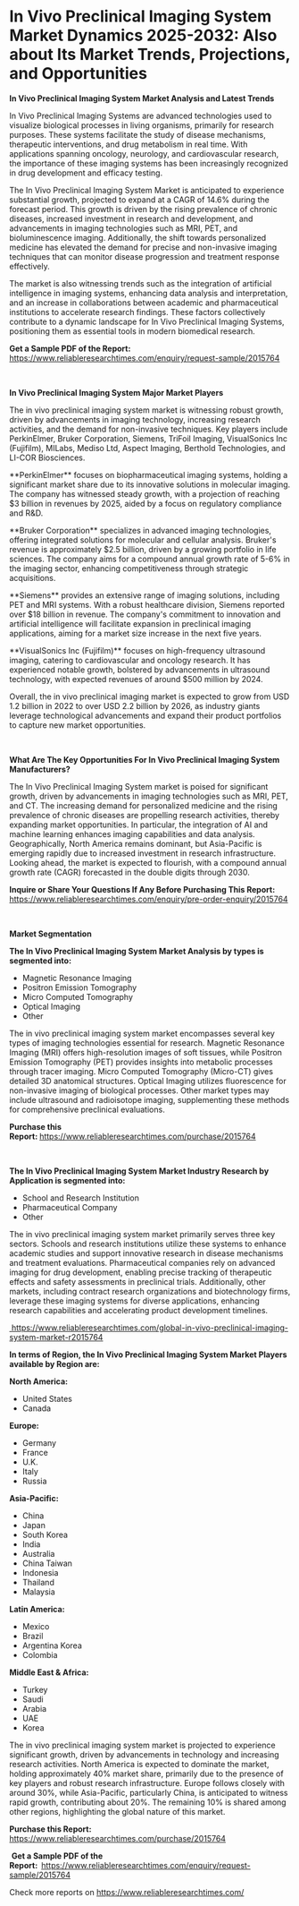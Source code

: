 <p><h1>In Vivo Preclinical Imaging System Market Dynamics 2025-2032: Also about Its Market Trends, Projections, and Opportunities</h1></p><p><strong>In Vivo Preclinical Imaging System Market Analysis and Latest Trends</strong></p>
<p><p>In Vivo Preclinical Imaging Systems are advanced technologies used to visualize biological processes in living organisms, primarily for research purposes. These systems facilitate the study of disease mechanisms, therapeutic interventions, and drug metabolism in real time. With applications spanning oncology, neurology, and cardiovascular research, the importance of these imaging systems has been increasingly recognized in drug development and efficacy testing.</p><p>The In Vivo Preclinical Imaging System Market is anticipated to experience substantial growth, projected to expand at a CAGR of 14.6% during the forecast period. This growth is driven by the rising prevalence of chronic diseases, increased investment in research and development, and advancements in imaging technologies such as MRI, PET, and bioluminescence imaging. Additionally, the shift towards personalized medicine has elevated the demand for precise and non-invasive imaging techniques that can monitor disease progression and treatment response effectively.</p><p>The market is also witnessing trends such as the integration of artificial intelligence in imaging systems, enhancing data analysis and interpretation, and an increase in collaborations between academic and pharmaceutical institutions to accelerate research findings. These factors collectively contribute to a dynamic landscape for In Vivo Preclinical Imaging Systems, positioning them as essential tools in modern biomedical research.</p></p>
<p><strong>Get a Sample PDF of the Report:&nbsp;</strong> <a href="https://www.reliableresearchtimes.com/enquiry/request-sample/2015764?utm_campaign=2264&utm_medium=2&utm_source=Github&utm_content=ia&utm_term=29032025&utm_id=in-vivo-preclinical-imaging-system">https://www.reliableresearchtimes.com/enquiry/request-sample/2015764</a></p>
<p>&nbsp;</p>
<p><strong>In Vivo Preclinical Imaging System Major Market Players</strong></p>
<p><p>The in vivo preclinical imaging system market is witnessing robust growth, driven by advancements in imaging technology, increasing research activities, and the demand for non-invasive techniques. Key players include PerkinElmer, Bruker Corporation, Siemens, TriFoil Imaging, VisualSonics Inc (Fujifilm), MILabs, Mediso Ltd, Aspect Imaging, Berthold Technologies, and LI-COR Biosciences.</p><p>**PerkinElmer** focuses on biopharmaceutical imaging systems, holding a significant market share due to its innovative solutions in molecular imaging. The company has witnessed steady growth, with a projection of reaching $3 billion in revenues by 2025, aided by a focus on regulatory compliance and R&D.</p><p>**Bruker Corporation** specializes in advanced imaging technologies, offering integrated solutions for molecular and cellular analysis. Bruker's revenue is approximately $2.5 billion, driven by a growing portfolio in life sciences. The company aims for a compound annual growth rate of 5-6% in the imaging sector, enhancing competitiveness through strategic acquisitions.</p><p>**Siemens** provides an extensive range of imaging solutions, including PET and MRI systems. With a robust healthcare division, Siemens reported over $18 billion in revenue. The company's commitment to innovation and artificial intelligence will facilitate expansion in preclinical imaging applications, aiming for a market size increase in the next five years.</p><p>**VisualSonics Inc (Fujifilm)** focuses on high-frequency ultrasound imaging, catering to cardiovascular and oncology research. It has experienced notable growth, bolstered by advancements in ultrasound technology, with expected revenues of around $500 million by 2024.</p><p>Overall, the in vivo preclinical imaging market is expected to grow from USD 1.2 billion in 2022 to over USD 2.2 billion by 2026, as industry giants leverage technological advancements and expand their product portfolios to capture new market opportunities.</p></p>
<p>&nbsp;</p>
<p><strong>What Are The Key Opportunities For In Vivo Preclinical Imaging System Manufacturers?</strong></p>
<p><p>The In Vivo Preclinical Imaging System market is poised for significant growth, driven by advancements in imaging technologies such as MRI, PET, and CT. The increasing demand for personalized medicine and the rising prevalence of chronic diseases are propelling research activities, thereby expanding market opportunities. In particular, the integration of AI and machine learning enhances imaging capabilities and data analysis. Geographically, North America remains dominant, but Asia-Pacific is emerging rapidly due to increased investment in research infrastructure. Looking ahead, the market is expected to flourish, with a compound annual growth rate (CAGR) forecasted in the double digits through 2030.</p></p>
<p><strong>Inquire or Share Your Questions If Any Before Purchasing This Report:</strong> <a href="https://www.reliableresearchtimes.com/enquiry/pre-order-enquiry/2015764?utm_campaign=2264&utm_medium=2&utm_source=Github&utm_content=ia&utm_term=29032025&utm_id=in-vivo-preclinical-imaging-system">https://www.reliableresearchtimes.com/enquiry/pre-order-enquiry/2015764</a></p>
<p>&nbsp;</p>
<p><strong>Market Segmentation</strong></p>
<p><strong>The In Vivo Preclinical Imaging System Market Analysis by types is segmented into:</strong></p>
<p><ul><li>Magnetic Resonance Imaging</li><li>Positron Emission Tomography</li><li>Micro Computed Tomography</li><li>Optical Imaging</li><li>Other</li></ul></p>
<p><p>The in vivo preclinical imaging system market encompasses several key types of imaging technologies essential for research. Magnetic Resonance Imaging (MRI) offers high-resolution images of soft tissues, while Positron Emission Tomography (PET) provides insights into metabolic processes through tracer imaging. Micro Computed Tomography (Micro-CT) gives detailed 3D anatomical structures. Optical Imaging utilizes fluorescence for non-invasive imaging of biological processes. Other market types may include ultrasound and radioisotope imaging, supplementing these methods for comprehensive preclinical evaluations.</p></p>
<p><strong>Purchase this Report:&nbsp;</strong><a href="https://www.reliableresearchtimes.com/purchase/2015764?utm_campaign=2264&utm_medium=2&utm_source=Github&utm_content=ia&utm_term=29032025&utm_id=in-vivo-preclinical-imaging-system">https://www.reliableresearchtimes.com/purchase/2015764</a></p>
<p>&nbsp;</p>
<p><strong>The In Vivo Preclinical Imaging System Market Industry Research by Application is segmented into:</strong></p>
<p><ul><li>School and Research Institution</li><li>Pharmaceutical Company</li><li>Other</li></ul></p>
<p><p>The in vivo preclinical imaging system market primarily serves three key sectors. Schools and research institutions utilize these systems to enhance academic studies and support innovative research in disease mechanisms and treatment evaluations. Pharmaceutical companies rely on advanced imaging for drug development, enabling precise tracking of therapeutic effects and safety assessments in preclinical trials. Additionally, other markets, including contract research organizations and biotechnology firms, leverage these imaging systems for diverse applications, enhancing research capabilities and accelerating product development timelines.</p></p>
<p><a href="https://www.reliableresearchtimes.com/global-in-vivo-preclinical-imaging-system-market-r2015764?utm_campaign=2264&utm_medium=2&utm_source=Github&utm_content=ia&utm_term=29032025&utm_id=in-vivo-preclinical-imaging-system">&nbsp;https://www.reliableresearchtimes.com/global-in-vivo-preclinical-imaging-system-market-r2015764</a></p>
<p><strong>In terms of Region, the In Vivo Preclinical Imaging System Market Players available by Region are:</strong></p>
<p>
    <p> <strong> North America: </strong>
        <ul>
            <li>United States</li>
            <li>Canada</li>
        </ul>
        </p> 
    <p> <strong> Europe: </strong>
        <ul>
            <li>Germany</li>
            <li>France</li>
            <li>U.K.</li>
            <li>Italy</li>
            <li>Russia</li>
        </ul>
        </p> 
    <p> <strong> Asia-Pacific: </strong>
        <ul>
            <li>China</li>
            <li>Japan</li>
            <li>South Korea</li>
            <li>India</li>
            <li>Australia</li>
            <li>China Taiwan</li>
            <li>Indonesia</li>
            <li>Thailand</li>
            <li>Malaysia</li>
        </ul>
        </p> 
    <p> <strong> Latin America: </strong>
        <ul>
            <li>Mexico</li>
            <li>Brazil</li>
            <li>Argentina Korea</li>
            <li>Colombia</li>
        </ul>
        </p> 
    <p> <strong> Middle East & Africa: </strong>
        <ul>
            <li>Turkey</li>
            <li>Saudi</li>
            <li>Arabia</li>
            <li>UAE</li>
            <li>Korea</li>
        </ul>
    </p>
    </p>
<p><p>The in vivo preclinical imaging system market is projected to experience significant growth, driven by advancements in technology and increasing research activities. North America is expected to dominate the market, holding approximately 40% market share, primarily due to the presence of key players and robust research infrastructure. Europe follows closely with around 30%, while Asia-Pacific, particularly China, is anticipated to witness rapid growth, contributing about 20%. The remaining 10% is shared among other regions, highlighting the global nature of this market.</p></p>
<p><strong>Purchase this Report: </strong><a href="https://www.reliableresearchtimes.com/purchase/2015764?utm_campaign=2264&utm_medium=2&utm_source=Github&utm_content=ia&utm_term=29032025&utm_id=in-vivo-preclinical-imaging-system">https://www.reliableresearchtimes.com/purchase/2015764</a></p>
<p>&nbsp;<strong>Get a Sample PDF of the Report:&nbsp;&nbsp;</strong><a href="https://www.reliableresearchtimes.com/enquiry/request-sample/2015764?utm_campaign=2264&utm_medium=2&utm_source=Github&utm_content=ia&utm_term=29032025&utm_id=in-vivo-preclinical-imaging-system">https://www.reliableresearchtimes.com/enquiry/request-sample/2015764</a></p>
<p><strong></strong></p>
<p>Check more reports on <a href="https://www.reliableresearchtimes.com/?utm_campaign=2264&utm_medium=2&utm_source=Github&utm_content=ia&utm_term=29032025&utm_id=in-vivo-preclinical-imaging-system">https://www.reliableresearchtimes.com/</a></p>
